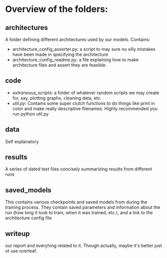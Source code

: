 Overview of the folders:
========================


architectures
-------------
A folder defining different architectures used by our models.  Contains:
 + architecture_config_asserter.py: a script to may sure no silly mistakes have been made in specifying the architecture
 + architecture_config_readme.py: a file explaining how to make architecture files and assert they are feasible.

code
------
 + *extraneous_scripts*: a folder of whatever random scripts we may create for, say, plotting graphs, cleaning data, etc.
 + *util.py*:  Contains some super clutch functions to do things like print in color and make really descriptive filenames. Highly recommended you run python util.py

data
-----
Self explanatory

results
----
A series of dated text files concisely summarizing results from different runs

saved_models
------------
This contains various checkpoints and saved models from during the training process.  They contain saved parameters and information about the run (how long it took to train, when it was trained, etc.), and a link to the architecture config file

writeup
---------
our report and everyhing related to it.   Though actually, maybe it's better just ot use overleaf.
